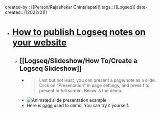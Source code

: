 created-by:: [[Person/Rajashekar Chintalapati]]
tags:: [[Logseq]]
date-created:: [[2022/01]]

- # [How to publish Logseq notes on your website](https://www.rajashekar.org/publish-logseq/#presenting-slides)
	- ## [[Logseq/Slideshow/How To/Create a Logseq Slideshow]]
		- > Last but not least, you can present a page/note as a slide. Click on “Presentation” in page settings, and press f to present in full screen. Below is the demo.
		- ![Animated slide presentation example](https://www.rajashekar.org/assets/images/posts/2022/logseq/present.gif)
		- Here is [page](https://logseq.rajashekar.org/#/page/presenting%20slides%20using%20logseq) used to demo. You can try it yourself.